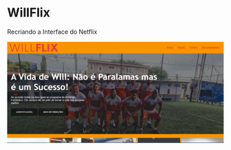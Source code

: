 # WillFlix
Recriando a Interface do Netflix

![](https://github.com/MelloWill36/WillFlix/blob/main/img/screenshot.PNG)
